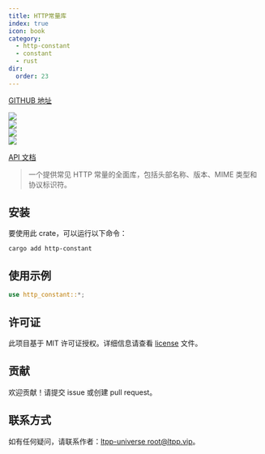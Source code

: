 ```yaml
---
title: HTTP常量库
index: true
icon: book
category:
  - http-constant
  - constant
  - rust
dir:
  order: 23
---
```


[GITHUB 地址](https://github.com/ltpp-universe/http-constant)

<Share colorful />
<Catalog />

[![](https://img.shields.io/crates/v/http-constant.svg)](https://crates.io/crates/http-constant)<br>
[![](https://docs.rs/http-constant/badge.svg)](https://docs.rs/http-constant)<br>
[![](https://img.shields.io/crates/l/http-constant.svg)](./license)<br>
[![](https://github.com/ltpp-universe/http-constant/workflows/Rust/badge.svg)](https://github.com/ltpp-universe/http-constant/actions?query=workflow:Rust)

[API 文档](https://docs.rs/http-constant/latest/http_constant/)

> 一个提供常见 HTTP 常量的全面库，包括头部名称、版本、MIME 类型和协议标识符。

## 安装

要使用此 crate，可以运行以下命令：

```shell
cargo add http-constant
```

## 使用示例

```rust
use http_constant::*;
```

## 许可证

此项目基于 MIT 许可证授权。详细信息请查看 [license](license) 文件。

## 贡献

欢迎贡献！请提交 issue 或创建 pull request。

## 联系方式

如有任何疑问，请联系作者：[ltpp-universe <root@ltpp.vip>](mailto:root@ltpp.vip)。

<Bottom />
